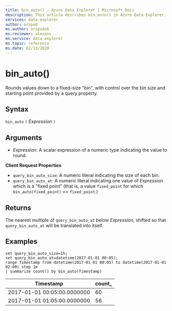 ```yaml
---
title: bin_auto() - Azure Data Explorer | Microsoft Docs
description: This article describes bin_auto() in Azure Data Explorer.
services: data-explorer
author: orspod
ms.author: orspodek
ms.reviewer: alexans
ms.service: data-explorer
ms.topic: reference
ms.date: 02/13/2020
---
```

# bin_auto()

Rounds values down to a fixed-size "bin", with control over the bin size and starting point provided by a query property.

## Syntax

`bin_auto` `(` *Expression* `)`

## Arguments

* *Expression*: A scalar expression of a numeric type indicating the value to round.

**Client Request Properties**

* `query_bin_auto_size`: A numeric literal indicating the size of each bin.
* `query_bin_auto_at`: A numeric literal indicating one value of *Expression* which is a "fixed point" (that is, a value `fixed_point`
  for which `bin_auto(fixed_point)` == `fixed_point`.)

## Returns

The nearest multiple of `query_bin_auto_at` below *Expression*, shifted so that `query_bin_auto_at`
will be translated into itself.

## Examples

```kusto
set query_bin_auto_size=1h;
set query_bin_auto_at=datetime(2017-01-01 00:05);
range Timestamp from datetime(2017-01-01 00:05) to datetime(2017-01-01 02:00) step 1m
| summarize count() by bin_auto(Timestamp)
```

|Timestamp                    | count_|
|-----------------------------|-------|
|2017-01-01 00:05:00.0000000  | 60    |
|2017-01-01 01:05:00.0000000  | 56    |